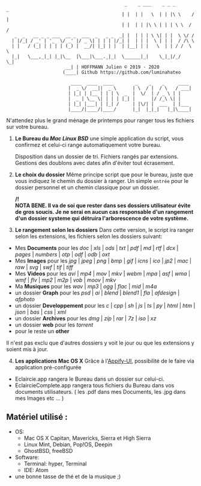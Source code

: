 ```
                                            _    _ ___    _ _ _       _   
                                           | |  | |   \  | | |\ \    / |
                                           | |  | | |\ \ | | | \ \  / / 
   _  _   __ _ _ ___  __ _  ___  _   _ _  _| |  | | | \ \| | |  \ \/ /    
  | |/_| / _' | '_  \/ _' |/ _ \| | | | |/_| |  | | |  \ | | |  / /\ \    
  | |   / (_| | | | | (_) |  __/| |_| | |  | |__| | |   \  | | / /  \ \   
  |_|   \___,_|_| |_|\__  |\___|\___._|_|  \______|_|    \_|_|/_/    \_|  
                      __| | HOFFMANN Julien © 2019 - 2020
                     (____| Github https://github.com/luminahateo  
                     
                        ____  ____  ____        _    _    _     ____
                       |  _ \/  __||  _ \      | \  / |  / \   / ___| 
                       | |_| | |__ | | | \  _  |  \/  | / _ \ | |
                       |  _ | \__ \| | | | |_| |      |/ /_\ \| |
                       | |_| |___| | |_| /     | |\/| |  ___  | |___
                       |____/|____/|____/      |_|  |_|_|   |_|\____|
```

N'attendez plus le grand ménage de printemps pour ranger tous les fichiers sur votre bureau.


1. **Le Bureau du *Mac* *Linux* *BSD***
    une simple application du script, vous confirmez et celui-ci range automatiquement votre bureau.

    Disposition dans un dossier de tri.
    Fichiers rangés par extensions.
    Gestions des doublons avec dates afin d'éviter tout écrasement.


2. **Le choix du dossier**
    Même principe script que pour le bureau, juste que vous indiquez le chemin du dossier à ranger.
    Un simple `entrée` pour le dossier personnel et un chemin classique pour un dossier.

    **/!\
    NOTA BENE.
    Il va de soi que rester dans ses dossiers utilisateur évite de gros soucis.
    Je ne serai en aucun cas responsable d'un rangement d'un dossier systeme qui détruira l'arborescence de votre système.**


3. **Le rangement selon les dossiers**
Dans cette version, le script ira ranger selon les extensions, les fichiers selon les dossiers suivant:
- Mes **Documents** pour les *doc* | *xls* | *ods* | *txt* | *pdf* | *md* | *rtf* | *dcx* | *pages* | *numbers* | *otp* | *odf* | *odb* | *oxt*
- Mes **Images** pour les *jpg* | *jpeg* | *png* | *bmp* | *gif* | *icns* | *ico* | *jp2* | *mac* | *raw* | *svg* | *swf* | *tif* | *tiff*   
- Mes **Videos** pour les *avi* | *mp4* | *mov* | *mkv* | *webm* | *mpa* | *asf* | *wma* | *wmf* | *flv* | *mp2* | *m2p* | *vob* | *moov* | *mkv*  
- Ma **Musiques** pour les *wav* | *mp3* | *ogg* | *flac* | *mid* | *m4a*
- un dossier **Graph** pour les *psd* | *ai* | *blend* | *blend1* | *fla* | *afdesign* | *afphoto*
- un dossier **Developpement** pour les *c* | *cpp* | *sh* | *js* | *ts* | *py* | *html* | *htm* | *json* | *bas* | *css* | *xml*  
- un dossier **Archives** pour les *dmg* | *zip* | *rar* | *7z* | *iso* | *xz*
- un dossier **web** pour les *torrent*
- pour le reste un **other**

Il n'est pas exclu que d'autres dossiers y voit le jour ou que les extensions y soient mis à jour.

4. **Les applications Mac OS X**
Grâce à l'[Appify-UI](https://github.com/subtleGradient/Appify-UI), possibilité de le faire via application pré-configurée
- Eclaircie.app             rangera le Bureau dans un dossier sur celui-ci.
- EclaircieComplete.app     rangera tous fichiers du Bureau dans vos documents utilisateurs. ( les .pdf dans mes Documents, les .jpg dans mes Images etc ... )


Matériel utilisé :
------------------
- OS:
  - Mac OS X Capitan, Mavericks, Sierra et High Sierra
  - Linux Mint, Debian, Pop!OS, Deepin
  - GhostBSD, freeBSD
- Software:
  - Terminal: hyper, Terminal
  - IDE: Atom
- une bonne tasse de thé et de la musique ;)
